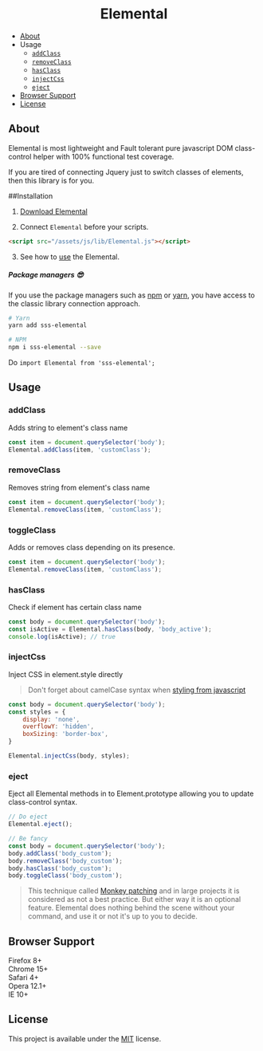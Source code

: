 <h1 align="center">Elemental</h1>

- [About](#about)
- Usage
  - [`addClass`](#addclass)
  - [`removeClass`](#removeclass) 
  - [`hasClass`](#hasclass)
  - [`injectCss`](#injectCss)
  - [`eject`](#eject)
- [Browser Support](#browser-support)
- [License](#license)

## About
Elemental is most lightweight and Fault tolerant pure javascript DOM class-control helper with 100% functional test coverage.

If you are tired of connecting Jquery just to switch classes of elements, then this library is for you. 

##Installation

1) <a target="_blank" href="https://raw.githubusercontent.com/Natteke/SmokinSexySoftware/master/packages/Elemental/dist/Elemental.js">Download Elemental</a>

2) Connect `Elemental` before your scripts.

```html
<script src="/assets/js/lib/Elemental.js"></script>
```

3) See how to [use](#usage) the Elemental.
 
##### Package managers 😎

If you use the package managers such as [npm](https://www.npmjs.com/) or [yarn](https://yarnpkg.com/en/), you have access to the classic library connection approach.

```sh
# Yarn
yarn add sss-elemental

# NPM
npm i sss-elemental --save
```
Do `import Elemental from 'sss-elemental';`

## Usage
### addClass

Adds string to element's class name

```Javascript
const item = document.querySelector('body');
Elemental.addClass(item, 'customClass');
```
### removeClass

Removes string from element's class name

```Javascript
const item = document.querySelector('body');
Elemental.removeClass(item, 'customClass');
```

### toggleClass

Adds or removes class depending on its presence.

```Javascript
const item = document.querySelector('body');
Elemental.removeClass(item, 'customClass');
```
### hasClass

Check if element has certain class name

```Javascript
const body = document.querySelector('body');
const isActive = Elemental.hasClass(body, 'body_active');
console.log(isActive); // true
```
### injectCss

Inject CSS in element.style directly

> Don't forget about camelCase syntax when [styling from javascript](https://developer.mozilla.org/en-US/docs/Web/API/HTMLElement/style)

```Javascript
const body = document.querySelector('body');
const styles = {
    display: 'none',
    overflowY: 'hidden',
    boxSizing: 'border-box',
}

Elemental.injectCss(body, styles);
```



### eject

Eject all Elemental methods in to Element.prototype allowing you to update class-control syntax.

```Javascript
// Do eject 
Elemental.eject();

// Be fancy
const body = document.querySelector('body');
body.addClass('body_custom');
body.removeClass('body_custom');
body.hasClass('body_custom');
body.toggleClass('body_custom');
```
> This technique called [Monkey patching](https://ru.wikipedia.org/wiki/Monkey_patch) and in large projects it is considered as not a best practice.
But either way it is an optional feature. Elemental does nothing behind the scene without your command, and use it or not it's up to you to decide.

## Browser Support
Firefox 8+  
Chrome 15+   
Safari 4+  
Opera 12.1+   
IE 10+  
 
## License 
This project is available under the [MIT](https://opensource.org/licenses/mit-license.php) license.